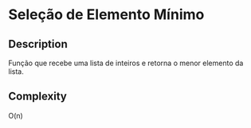 # Seleção de Elemento Mínimo

## Description

Função que recebe uma lista de inteiros e retorna o menor elemento da lista.

## Complexity

O(n)


